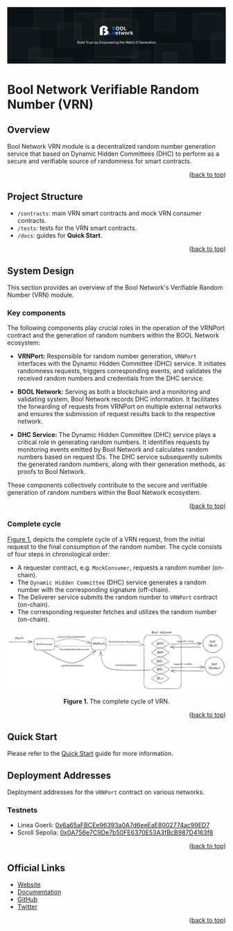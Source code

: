 <div align="center">
    <img alt="bn-log" src="images/bool-network-logo.jpg"/>
</div>

# Bool Network Verifiable Random Number (VRN)

## Overview

Bool Network VRN module is a decentralized random number generation service that based on Dynamic Hidden Committees (DHC) to perform as a secure and verifiable source of randomness for smart contracts.

<p align="right">(<a href="#readme-top">back to top</a>)</p>

## Project Structure

- `/contracts`: main VRN smart contracts and mock VRN consumer contracts.
- `/tests`: tests for the VRN smart contracts.
- `/docs`: guides for **Quick Start**.

<p align="right">(<a href="#readme-top">back to top</a>)</p>

## System Design

This section provides an overview of the Bool Network's Verifiable Random Number (VRN) module.

### Key components

The following components play crucial roles in the operation of the VRNPort contract and the generation of random numbers within the BOOL Network ecosystem:

- **VRNPort:** Responsible for random number generation, `VRNPort` interfaces with the Dynamic Hidden Committee (DHC) service. It initiates randomness requests, triggers corresponding events, and validates the received random numbers and credentials from the DHC service.

- **BOOL Network:** Serving as both a blockchain and a monitoring and validating system, Bool Network records DHC information. It facilitates the forwarding of requests from VRNPort on multiple external networks and ensures the submission of request results back to the respective network.

- **DHC Service:** The Dynamic Hidden Committee (DHC) service plays a critical role in generating random numbers. It identifies requests by monitoring events emitted by Bool Network and calculates random numbers based on request IDs. The DHC service subsequently submits the generated random numbers, along with their generation methods, as proofs to Bool Network.

These components collectively contribute to the secure and verifiable generation of random numbers within the Bool Network ecosystem.

<p align="right">(<a href="#readme-top">back to top</a>)</p>

### Complete cycle

[Figure 1.](#fig:bool-vrn) depicts the complete cycle of a VRN request, from the initial request to the final consumption of the random number. The cycle consists of four steps in chronological order:

- A requester contract, e.g. `MockConsumer`, requests a random number (on-chain).
- The `Dynamic Hidden Committee` (DHC) service generates a random number with the corresponding signature (off-chain).
- The Deliverer service submits the random number to `VRNPort` contract (on-chain).
- The corresponding requester fetches and utilizes the random number (on-chain).

<div align="center">
    <img alt="bool-vrn" src="images/bool-vrn.png" id="fig:bool-vrn"/>
    <p><strong>Figure 1. </strong>The complete cycle of VRN.</p>
</div>

<p align="right">(<a href="#readme-top">back to top</a>)</p>

## Quick Start

Please refer to the [Quick Start](docs/guide.md) guide for more information.

## Deployment Addresses

Deployment addresses for the `VRNPort` contract on various networks.

### Testnets

- Linea Goerli: [0x6a65aFBCEe96393a0A7d6eeEaE8002774ac99ED7](https://goerli.lineascan.build/address/0x6a65aFBCEe96393a0A7d6eeEaE8002774ac99ED7)
- Scroll Sepolia: [0x0A756e7C9De7b50FE6370E53A3fBcB987D4163f8](https://sepolia-blockscout.scroll.io/address/0x0A756e7C9De7b50FE6370E53A3fBcB987D4163f8)


<p align="right">(<a href="#readme-top">back to top</a>)</p>

## Official Links
- [Website](https://bool.network/)
- [Documentation](https://boolnetwork.gitbook.io/docs/)
- [GitHub](https://github.com/boolnetwork)
- [Twitter](https://twitter.com/Bool_Official)

<p align="right">(<a href="#readme-top">back to top</a>)</p>